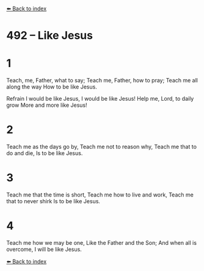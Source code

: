[⬅️ Back to index](../README.md)

# 492 – Like Jesus


# 1
Teach, me, Father, what to say;
Teach me, Father, how to pray;
Teach me all along the way
How to be like Jesus.

Refrain
I would be like Jesus,
I would be like Jesus!
Help me, Lord, to daily grow
More and more like Jesus!

# 2
Teach me as the days go by,
Teach me not to reason why,
Teach me that to do and die,
Is to be like Jesus.

# 3
Teach me that the time is short,
Teach me how to live and work,
Teach me that to never shirk
Is to be like Jesus.

# 4
Teach me how we may be one,
Like the Father and the Son;
And when all is overcome,
I will be like Jesus.

[⬅️ Back to index](../README.md)
